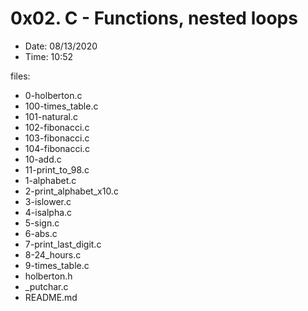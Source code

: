 # 0x02. C - Functions, nested loops

* Date: 08/13/2020
* Time: 10:52

files:

* 0-holberton.c
* 100-times_table.c
* 101-natural.c
* 102-fibonacci.c
* 103-fibonacci.c
* 104-fibonacci.c
* 10-add.c
* 11-print_to_98.c
* 1-alphabet.c
* 2-print_alphabet_x10.c
* 3-islower.c
* 4-isalpha.c
* 5-sign.c
* 6-abs.c
* 7-print_last_digit.c
* 8-24_hours.c
* 9-times_table.c
* holberton.h
* _putchar.c
* README.md

